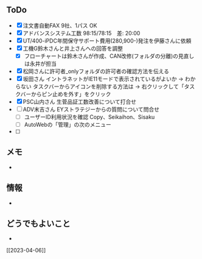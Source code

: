 ## ToDo
- [x] 注文書自動FAX 9社、1パス OK
- [x] アドバンスシステム工数 98:15/78:15　差: 20:00
- [x] UT/400-iPDC年間保守サポート費用(280,900-)発注を伊藤さんに依頼
- [x] 工機G鈴木さんと井上さんへの回答を調整
	- [x] フローチャートは鈴木さんが作成、CAN改修(フォルダの分離)の見直しは永井が担当
- [x] 松岡さんに許可者_onlyフォルダの許可者の確認方法を伝える
- [x] 坂田さん イントラネットがIE11モードで表示されているがよいか → わからない
      タスクバーからアイコンを削除する方法は → 右クリックして「タスクバーからピン止めを外す」をクリック
- [x] PSC山内さん 生菅品証工数改善について打合せ
- [ ] ADV末吉さん EYストラテジーからの質問について問合せ
	- [ ] ユーザーID利用状況を確認 Copy、Seikaihon、Sisaku
	- [ ] AutoWebの「管理」の次のメニュー
- [ ] 


## メモ
- 


## 情報
- 


## どうでもよいこと
- 


[[2023-04-06]]

